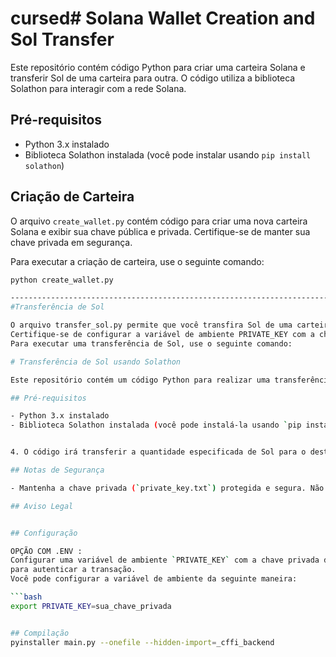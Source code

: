 # cursed# Solana Wallet Creation and Sol Transfer

Este repositório contém código Python para criar uma carteira Solana e transferir Sol de uma carteira para outra. O código utiliza a biblioteca Solathon para interagir com a rede Solana.

## Pré-requisitos

- Python 3.x instalado
- Biblioteca Solathon instalada (você pode instalar usando `pip install solathon`)

## Criação de Carteira

O arquivo `create_wallet.py` contém código para criar uma nova carteira Solana e exibir sua chave pública e privada. Certifique-se de manter sua chave privada em segurança.

Para executar a criação de carteira, use o seguinte comando:

```bash
python create_wallet.py

----------------------------------------------------------------------------
#Transferência de Sol

O arquivo transfer_sol.py permite que você transfira Sol de uma carteira para outra.
Certifique-se de configurar a variável de ambiente PRIVATE_KEY com a chave privada da carteira remetente.
Para executar uma transferência de Sol, use o seguinte comando:

# Transferência de Sol usando Solathon

Este repositório contém um código Python para realizar uma transferência de Sol da sua carteira Solana para outra usando a biblioteca Solathon.

## Pré-requisitos

- Python 3.x instalado
- Biblioteca Solathon instalada (você pode instalá-la usando `pip install solathon`)


4. O código irá transferir a quantidade especificada de Sol para o destinatário.

## Notas de Segurança

- Mantenha a chave privada (`private_key.txt`) protegida e segura. Não compartilhe publicamente ou armazene em locais não seguros.

## Aviso Legal


## Configuração

OPÇÃO COM .ENV :
Configurar uma variável de ambiente `PRIVATE_KEY` com a chave privada da carteira remetente antes de executar o código.
para autenticar a transação.
Você pode configurar a variável de ambiente da seguinte maneira:

```bash
export PRIVATE_KEY=sua_chave_privada


## Compilação
pyinstaller main.py --onefile --hidden-import=_cffi_backend